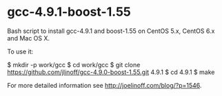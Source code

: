 gcc-4.9.1-boost-1.55
====================

Bash script to install gcc-4.9.1 and boost-1.55 on CentOS 5.x, CentOS 6.x and Mac OS X.

To use it:

$ mkdir -p work/gcc
$ cd work/gcc
$ git clone https://github.com/jlinoff/gcc-4.9.0-boost-1.55.git 4.9.1
$ cd 4.9.1
$ make

For more detailed information see http://joelinoff.com/blog/?p=1546.

